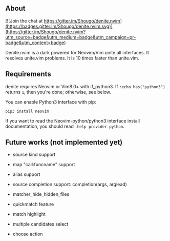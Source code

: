 ## About

[![Join the chat at https://gitter.im/Shougo/denite.nvim](https://badges.gitter.im/Shougo/denite.nvim.svg)](https://gitter.im/Shougo/denite.nvim?utm_source=badge&utm_medium=badge&utm_campaign=pr-badge&utm_content=badge)

Denite.nvim is a dark powered for Neovim/Vim unite all interfaces.
It resolves unite.vim problems.
It is 10 times faster than unite.vim.


## Requirements

denite requires Neovim or Vim8.0+ with if\_python3.
If `:echo has("python3")` returns `1`, then you're done; otherwise, see below.

You can enable Python3 interface with pip:

    pip3 install neovim

If you want to read the Neovim-python/python3 interface install documentation,
you should read `:help provider-python`.


## Future works (not implemented yet)

* source kind support

* map "call:funcname" support

* alias support

* source completion support: completion(args, arglead)

* matcher_hide_hidden_files

* quickmatch feature

* match highlight

* multiple candidates select

* choose action
